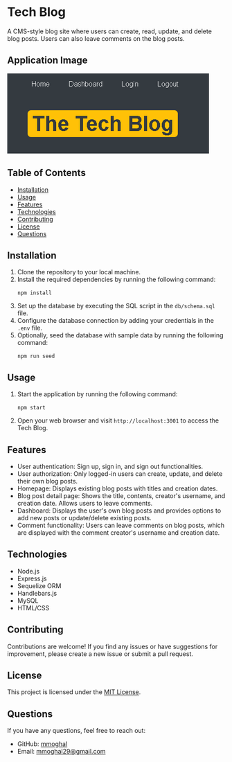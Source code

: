 # Tech Blog

A CMS-style blog site where users can create, read, update, and delete blog posts. Users can also leave comments on the blog posts.

## Application Image

![alt Image of the application](https://github.com/mmoghal/tech-blog/blob/main/tech.png)


## Table of Contents

- [Installation](#installation)
- [Usage](#usage)
- [Features](#features)
- [Technologies](#technologies)
- [Contributing](#contributing)
- [License](#license)
- [Questions](#questions)

## Installation

1. Clone the repository to your local machine.
2. Install the required dependencies by running the following command:
   ```
   npm install
   ```
3. Set up the database by executing the SQL script in the `db/schema.sql` file.
4. Configure the database connection by adding your credentials in the `.env` file.
5. Optionally, seed the database with sample data by running the following command:
   ```
   npm run seed
   ```

## Usage

1. Start the application by running the following command:
   ```
   npm start
   ```
2. Open your web browser and visit `http://localhost:3001` to access the Tech Blog.

## Features

- User authentication: Sign up, sign in, and sign out functionalities.
- User authorization: Only logged-in users can create, update, and delete their own blog posts.
- Homepage: Displays existing blog posts with titles and creation dates.
- Blog post detail page: Shows the title, contents, creator's username, and creation date. Allows users to leave comments.
- Dashboard: Displays the user's own blog posts and provides options to add new posts or update/delete existing posts.
- Comment functionality: Users can leave comments on blog posts, which are displayed with the comment creator's username and creation date.

## Technologies

- Node.js
- Express.js
- Sequelize ORM
- Handlebars.js
- MySQL
- HTML/CSS

## Contributing

Contributions are welcome! If you find any issues or have suggestions for improvement, please create a new issue or submit a pull request.

## License

This project is licensed under the [MIT License](LICENSE).

## Questions

If you have any questions, feel free to reach out:

- GitHub: [mmoghal](https://github.com/mmoghal/tech-blog)
- Email: mmoghal29@gmail.com
